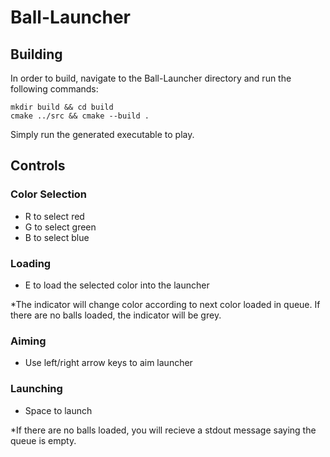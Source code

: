 
# Ball-Launcher

## Building

In order to build, navigate to the Ball-Launcher directory and run the following
commands:

```
mkdir build && cd build
cmake ../src && cmake --build .
```

Simply run the generated executable to play.

## Controls

### Color Selection

- R to select red
- G to select green
- B to select blue

### Loading

- E to load the selected color into the launcher

*The indicator will change color according to next color loaded in queue. If
there are no balls loaded, the indicator will be grey.

### Aiming

- Use left/right arrow keys to aim launcher

### Launching

- Space to launch

*If there are no balls loaded, you will recieve a stdout message saying the queue
is empty.

